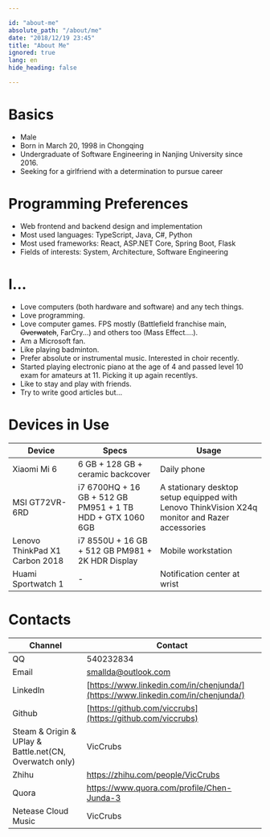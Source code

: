 ```yaml
---

id: "about-me"
absolute_path: "/about/me"
date: "2018/12/19 23:45"
title: "About Me"
ignored: true
lang: en
hide_heading: false

---
```


# Basics

- Male
- Born in March 20, 1998 in Chongqing
- Undergraduate of Software Engineering in Nanjing University since 2016.
- Seeking for a girlfriend with a determination to pursue career

# Programming Preferences

- Web frontend and backend design and implementation
- Most used languages: TypeScript, Java, C#, Python
- Most used frameworks: React, ASP.NET Core, Spring Boot, Flask
- Fields of interests: System, Architecture, Software Engineering

# I...

- Love computers (both hardware and software) and any tech things.
- Love programming.
- Love computer games. FPS mostly (Battlefield franchise main, ~~Overwatch~~, FarCry...) and others too (Mass Effect....).
- Am a Microsoft fan.
- Like playing badminton.
- Prefer absolute or instrumental music. Interested in choir recently.
- Started playing electronic piano at the age of 4 and passed level 10 exam for amateurs at 11. Picking it up again recentlys.
- Like to stay and play with friends.
- Try to write good articles but...

# Devices in Use

| Device | Specs | Usage |
| -- | -- | -- |
| Xiaomi Mi 6 | 6 GB + 128 GB + ceramic backcover | Daily phone |
| MSI GT72VR-6RD | i7 6700HQ + 16 GB + 512 GB PM951 + 1 TB HDD + GTX 1060 6GB | A stationary desktop setup equipped with Lenovo ThinkVision X24q monitor and Razer accessories |
| Lenovo ThinkPad X1 Carbon 2018 | i7 8550U + 16 GB + 512 GB PM981 + 2K HDR Display | Mobile workstation |
| Huami Sportwatch 1 | - | Notification center at wrist |

# Contacts

| Channel | Contact |
| --- | -- |
| QQ | 540232834 |
| Email | [smallda@outlook.com](mailto:smallda@outlook.com) |
| LinkedIn | [https://www.linkedin.com/in/chenjunda/](https://www.linkedin.com/in/chenjunda/) |
| Github| [https://github.com/viccrubs](https://github.com/viccrubs) |
| Steam & Origin & UPlay & Battle.net(CN, Overwatch only) | VicCrubs |
| Zhihu|  https://zhihu.com/people/VicCrubs |
| Quora| https://www.quora.com/profile/Chen-Junda-3 |
| Netease Cloud Music | VicCrubs |
